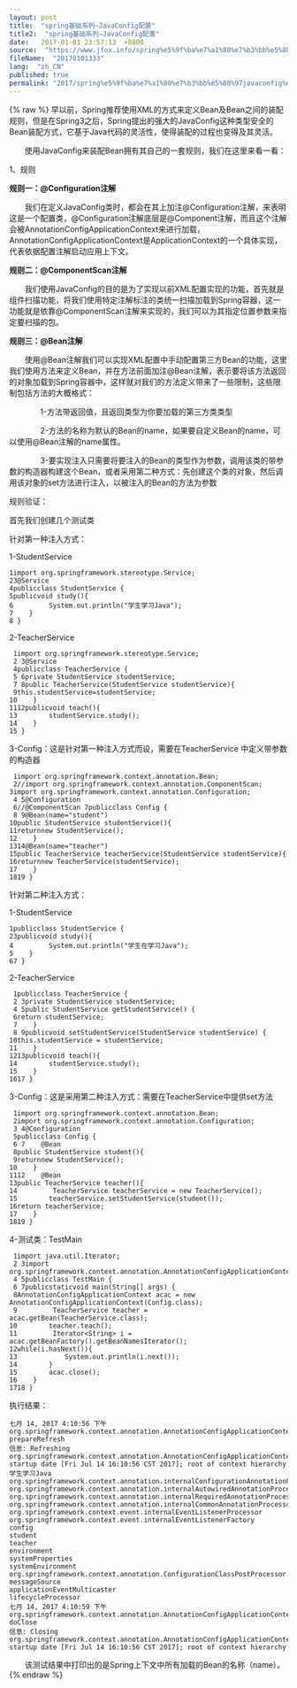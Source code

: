 ```yaml
---
layout: post
title:  "spring基础系列–JavaConfig配置"
title2:  "spring基础系列–JavaConfig配置"
date:   2017-01-01 23:57:13  +0800
source:  "https://www.jfox.info/spring%e5%9f%ba%e7%a1%80%e7%b3%bb%e5%88%97javaconfig%e9%85%8d%e7%bd%ae.html"
fileName:  "20170101333"
lang:  "zh_CN"
published: true
permalink: "2017/spring%e5%9f%ba%e7%a1%80%e7%b3%bb%e5%88%97javaconfig%e9%85%8d%e7%bd%ae.html"
---
```

{% raw %}
早以前，Spring推荐使用XML的方式来定义Bean及Bean之间的装配规则，但是在Spring3之后，Spring提出的强大的JavaConfig这种类型安全的Bean装配方式，它基于Java代码的灵活性，使得装配的过程也变得及其灵活。

　　使用JavaConfig来装配Bean拥有其自己的一套规则，我们在这里来看一看：

1、规则

**规则一：@Configuration注解**

　　我们在定义JavaConfig类时，都会在其上加注@Configuration注解，来表明这是一个配置类，@Configuration注解底层是@Component注解，而且这个注解会被AnnotationConfigApplicationContext来进行加载，AnnotationConfigApplicationContext是ApplicationContext的一个具体实现，代表依据配置注解启动应用上下文。

**规则二：@ComponentScan注解**

　　我们使用JavaConfig的目的是为了实现以前XML配置实现的功能，首先就是组件扫描功能，将我们使用特定注解标注的类统一扫描加载到Spring容器，这一功能就是依靠@ComponentScan注解来实现的，我们可以为其指定位置参数来指定要扫描的包。

**规则三：@Bean注解**

　　使用@Bean注解我们可以实现XML配置中手动配置第三方Bean的功能，这里我们使用方法来定义Bean，并在方法前面加注@Bean注解，表示要将该方法返回的对象加载到Spring容器中，这样就对我们的方法定义带来了一些限制，这些限制包括方法的大概格式：

　　　　1-方法带返回值，且返回类型为你要加载的第三方类类型

　　　　2-方法的名称为默认的Bean的name，如果要自定义Bean的name，可以使用@Bean注解的name属性。

　　　　3-要实现注入只需要将要注入的Bean的类型作为参数，调用该类的带参数的构造器构建这个Bean，或者采用第二种方式：先创建这个类的对象，然后调用该对象的set方法进行注入，以被注入的Bean的方法为参数

规则验证：

首先我们创建几个测试类

针对第一种注入方式：

1-StudentService

    1import org.springframework.stereotype.Service;
    23@Service
    4publicclass StudentService {
    5publicvoid study(){
    6         System.out.println("学生学习Java");
    7    }
    8 }

2-TeacherService 

     1import org.springframework.stereotype.Service;
     2 3@Service
     4publicclass TeacherService {
     5 6private StudentService studentService;
     7 8public TeacherService(StudentService studentService){
     9this.studentService=studentService;
    10    }
    1112publicvoid teach(){
    13        studentService.study();
    14    }
    15 }

3-Config：这是针对第一种注入方式而设，需要在TeacherService 中定义带参数的构造器

     1import org.springframework.context.annotation.Bean;
     2//import org.springframework.context.annotation.ComponentScan; 3import org.springframework.context.annotation.Configuration;
     4 5@Configuration
     6//@ComponentScan 7publicclass Config {
     8 9@Bean(name="student")
    10public StudentService studentService(){
    11returnnew StudentService();
    12    }
    1314@Bean(name="teacher")
    15public TeacherService teacherService(StudentService studentService){
    16returnnew TeacherService(studentService);
    17    }
    1819 }

针对第二种注入方式：

1-StudentService

    1publicclass StudentService {
    23publicvoid study(){
    4         System.out.println("学生在学习Java");
    5    }
    67 }

2-TeacherService

     1publicclass TeacherService {
     2 3private StudentService studentService;
     4 5public StudentService getStudentService() {
     6return studentService;
     7    }
     8 9publicvoid setStudentService(StudentService studentService) {
    10this.studentService = studentService;
    11    }
    1213publicvoid teach(){
    14        studentService.study();
    15    }
    1617 }

3-Config：这是采用第二种注入方式：需要在TeacherService中提供set方法

     1import org.springframework.context.annotation.Bean;
     2import org.springframework.context.annotation.Configuration;
     3 4@Configuration
     5publicclass Config {
     6 7    @Bean
     8public StudentService student(){
     9returnnew StudentService();
    10    }
    1112    @Bean
    13public TeacherService teacher(){
    14         TeacherService teacherService = new TeacherService();
    15        teacherService.setStudentService(student());
    16return teacherService;
    17    }
    1819 }

4-测试类：TestMain

     1import java.util.Iterator;
     2 3import org.springframework.context.annotation.AnnotationConfigApplicationContext;
     4 5publicclass TestMain {
     6 7publicstaticvoid main(String[] args) {
     8AnnotationConfigApplicationContext acac = new AnnotationConfigApplicationContext(Config.class);
     9         TeacherService teacher = acac.getBean(TeacherService.class);
    10        teacher.teach();
    11         Iterator<String> i = acac.getBeanFactory().getBeanNamesIterator();
    12while(i.hasNext()){
    13            System.out.println(i.next());
    14        }
    15        acac.close();
    16    }
    1718 }

执行结果：

    七月 14, 2017 4:10:56 下午 org.springframework.context.annotation.AnnotationConfigApplicationContext prepareRefresh
    信息: Refreshing org.springframework.context.annotation.AnnotationConfigApplicationContext@7e6cbb7a: startup date [Fri Jul 14 16:10:56 CST 2017]; root of context hierarchy
    学生学习Java
    org.springframework.context.annotation.internalConfigurationAnnotationProcessor
    org.springframework.context.annotation.internalAutowiredAnnotationProcessor
    org.springframework.context.annotation.internalRequiredAnnotationProcessor
    org.springframework.context.annotation.internalCommonAnnotationProcessor
    org.springframework.context.event.internalEventListenerProcessor
    org.springframework.context.event.internalEventListenerFactory
    config
    student
    teacher
    environment
    systemProperties
    systemEnvironment
    org.springframework.context.annotation.ConfigurationClassPostProcessor.importRegistry
    messageSource
    applicationEventMulticaster
    lifecycleProcessor
    七月 14, 2017 4:10:59 下午 org.springframework.context.annotation.AnnotationConfigApplicationContext doClose
    信息: Closing org.springframework.context.annotation.AnnotationConfigApplicationContext@7e6cbb7a: startup date [Fri Jul 14 16:10:56 CST 2017]; root of context hierarchy

　　该测试结果中打印出的是Spring上下文中所有加载的Bean的名称（name）。
{% endraw %}
